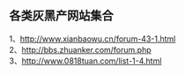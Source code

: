 ## 各类灰黑产网站集合
1、http://www.xianbaowu.cn/forum-43-1.html   
2、http://bbs.zhuanker.com/forum.php   
3、http://www.0818tuan.com/list-1-4.html
